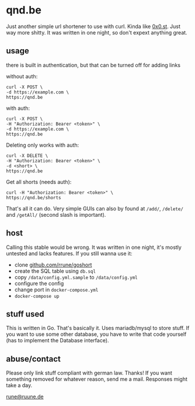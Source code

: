 # qnd.be
Just another simple url shortener to use with curl. Kinda like [0x0.st](https://0x0.st). Just way more shitty. It was written in one night, so don't expext anything great.

## usage
there is built in authentication, but that can be turned off for adding links

without auth:
```
curl -X POST \
-d https://example.com \
https://qnd.be
```

with auth:
```
curl -X POST \
-H "Authorization: Bearer <token>" \
-d https://example.com \
https://qnd.be
```

Deleting only works with auth:
```
curl -X DELETE \
-H "Authorization: Bearer <token>" \
-d <short> \
https://qnd.be
```

Get all shorts (needs auth):
```
curl -H "Authorization: Bearer <token>" \
https://qnd.be/shorts
```

That's all it can do. Very simple GUIs can also by found at ``/add/``, ``/delete/`` and ``/getAll/`` (second slash is important).

## host
Calling this stable would be wrong. It was written in one night, it's mostly untested and lacks features. If you still wanna use it:

- clone [github.com/rrune/goshort](https://github.com/rrune/goshort)
- create the SQL table using `db.sql`
- copy ``/data/config.yml.sample`` to ``/data/config.yml``
- configure the config
- change port in ``docker-compose.yml``
- ``docker-compose up``

## stuff used
This is written in Go. That's basically it. Uses mariadb/mysql to store stuff. If you want to use some other database, you have to write that code yourself (has to implement the Database interface).

## abuse/contact
Please only link stuff compliant with german law. Thanks! If you want something removed for whatever reason, send me a mail. Responses might take a day.

[rune@ruune.de](mailto:rune@ruune.de)